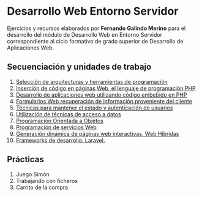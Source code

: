 # Desarrollo Web Entorno Servidor

Ejercicios y recursos elaborados por **Fernando Galindo Merino** para el desarrollo del módulo de Desarrollo Web en Entorno Servidor correspondiente al ciclo formativo de grado superior de Desarrollo de Aplicaciones Web.

## Secuenciación y unidades de trabajo
1.	[Selección de arquitecturas y herramientas de programación](https://github.com/frgali/DWES/tree/main/UT1.%20Selecci%C3%B3n%20de%20arquitecturas%20y%20herramientas%20de%20programaci%C3%B3n)
2.	[Inserción de código en páginas Web, el lenguaje de programación PHP](https://github.com/frgali/DWES/tree/main/UT2.%20Inserci%C3%B3n%20de%20c%C3%B3digo%20en%20p%C3%A1ginas%20Web%2C%20el%20lenguaje%20de%20programaci%C3%B3n%20PHP)
3.	[Desarrollo de aplicaciones web utilizando código embebido en PHP](https://github.com/frgali/DWES/tree/main/UT3.%20Desarrollo%20de%20aplicaciones%20web%20utilizando%20c%C3%B3digo%20embebido%20en%20PHP)
4.	[Formularios Web recuperación de información proveniente del cliente](https://github.com/frgali/DWES/tree/main/UT4.%20Formularios%20Web%20recuperaci%C3%B3n%20de%20informaci%C3%B3n%20proveniente%20del%20cliente)
5.	[Técnicas para mantener el estado y autenticación de usuarios](https://github.com/frgali/DWES/tree/main/UT5.%20T%C3%A9cnicas%20para%20mantener%20el%20estado%20y%20autenticaci%C3%B3n%20de%20usuarios)
6.	[Utilización de técnicas de acceso a datos](https://github.com/frgali/DWES/tree/main/UT6.%20Utilizaci%C3%B3n%20de%20t%C3%A9cnicas%20de%20acceso%20a%20datos)
7.	[Programación Orientada a Objetos](https://github.com/frgali/DWES/tree/main/UT7.%20Programaci%C3%B3n%20Orientada%20a%20Objetos)
8.	[Programación de servicios Web](https://github.com/frgali/DWES/tree/main/UT8.%20Programaci%C3%B3n%20de%20servicios%20Web)
9.	[Generación dinámica de páginas web interactivas, Web Híbridas](https://github.com/frgali/DWES/tree/main/UT9.%20Generaci%C3%B3n%20din%C3%A1mica%20de%20p%C3%A1ginas%20web%20interactivas%2C%20Web%20H%C3%ADbridas)
10.	[Frameworks de desarrollo. Laravel.](https://github.com/frgali/DWES/tree/main/UT10.%20Framewords%20de%20desarrollo.%20Laravel/Ejercicios%20y%20Recursos)

## Prácticas
1. Juego Simón
2. Trabajando con ficheros
3. Carrito de la compra
